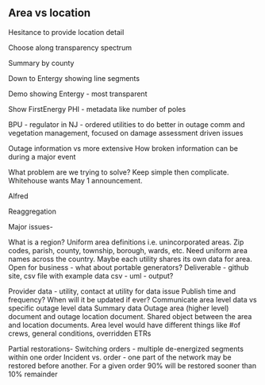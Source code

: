 Area vs location
-

Hesitance to provide location detail

Choose along transparency spectrum

Summary by county

Down to Entergy showing line segments

Demo showing Entergy - most transparent

Show FirstEnergy
PHI - metadata like number of poles

BPU - regulator in NJ - ordered utilities to do better in outage comm and vegetation management, focused on damage assessment driven issues

Outage information vs more extensive
How broken information can be during a major event

What problem are we trying to solve? Keep simple then complicate. Whitehouse wants May 1 announcement.

Alfred 

Reaggregation

Major issues-

What is a region? Uniform area definitions i.e. unincorporated areas. Zip codes, parish, county, township, borough, wards, etc. Need uniform area names across the country. Maybe each utility shares its own data for area. 
Open for business - what about portable generators?
Deliverable - github site, csv file with example data
csv - uml - output?

Provider data - utility, contact at utility for data issue
Publish time and frequency? When will it be updated if ever?
Communicate area level data vs specific outage level data
Summary data
Outage area (higher level) document and outage location document. Shared object between the area and location documents. Area level would have different things like #of crews, general conditions, overridden ETRs

Partial restorations-
Switching orders - multiple de-energized segments within one order
Incident vs. order - one part of the network may be restored before another. For a given order 90% will be restored sooner than 10% remainder
